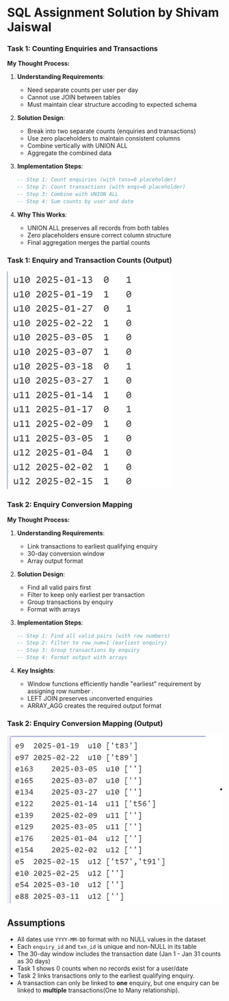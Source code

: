 # SQL Assignment Solution by Shivam Jaiswal



### Task 1: Counting Enquiries and Transactions

**My Thought Process:**
1. **Understanding Requirements**:
   - Need separate counts per user per day
   - Cannot use JOIN between tables
   - Must maintain clear structure accoding to expected schema

2. **Solution Design**:
   - Break into two separate counts (enquiries and transactions)
   - Use zero placeholders to maintain consistent columns
   - Combine vertically with UNION ALL
   - Aggregate the combined data

3. **Implementation Steps**:
   ```sql
   -- Step 1: Count enquiries (with txns=0 placeholder)
   -- Step 2: Count transactions (with enqs=0 placeholder)
   -- Step 3: Combine with UNION ALL
   -- Step 4: Sum counts by user and date
   ```

4. **Why This Works**:
   - UNION ALL preserves all records from both tables
   - Zero placeholders ensure correct column structure
   - Final aggregation merges the partial counts

### Task 1: Enquiry and Transaction Counts (Output)
![task1_output](Task_1.png)



### Task 2: Enquiry Conversion Mapping

**My Thought Process:**
1. **Understanding Requirements**:
   - Link transactions to earliest qualifying enquiry
   - 30-day conversion window
   - Array output format

2. **Solution Design**:
   - Find all valid pairs first
   - Filter to keep only earliest per transaction
   - Group transactions by enquiry
   - Format with arrays

3. **Implementation Steps**:
   ```sql
   -- Step 1: Find all valid pairs (with row numbers)
   -- Step 2: Filter to row_num=1 (earliest enquiry)
   -- Step 3: Group transactions by enquiry
   -- Step 4: Format output with arrays
   ```

4. **Key Insights**:
   - Window functions efficiently handle "earliest" requirement by assigning row number .
   - LEFT JOIN preserves unconverted enquiries
   - ARRAY_AGG creates the required output format


### Task 2: Enquiry Conversion Mapping (Output)
![task2_output](Task_2.png)


## Assumptions

- All dates use `YYYY-MM-DD` format with no NULL values in the dataset
- Each `enquiry_id` and `txn_id` is unique and non-NULL in its table
- The 30-day window includes the transaction date (Jan 1 - Jan 31 counts as 30 days)
- Task 1 shows 0 counts when no records exist for a user/date
- Task 2 links transactions only to the earliest qualifying enquiry.
- A transaction can only be linked to **one** enquiry, but one enquiry can be linked to **multiple** transactions(One to Many relationship).

